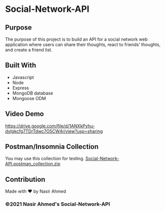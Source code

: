 # Social-Network-API

## Purpose
The purpose of this project is to build an API for a social network web application where users can share their thoughts, react to friends’ thoughts, and create a friend list.

## Built With
* Javascript
* Node
* Express
* MongoDB database
* Mongoose ODM

## Video Demo
https://drive.google.com/file/d/1ANXkPyhu-dyIgkcfg7TDrTdwc7O5CW4r/view?usp=sharing

## Postman/Insomnia Collection
You may use this collection for testing.
[Social-Network-API.postman_collection.zip](https://github.com/nasirahmed422/social-network-API/files/7834012/Social-Network-API.postman_collection.zip)

## Contribution
Made with ❤️ by Nasir Ahmed

### ©️2021 Nasir Ahmed's Social-Network-API

